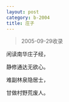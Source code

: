 ```yaml
---
layout: post
category: b-2004
title: 庄子
---
```


> 2005-09-29收录

闲读南华庄子经，

静修通达无欲心。

难副林泉隐居士，

甘做村野荒废人。
